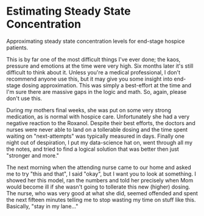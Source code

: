 # Estimating Steady State Concentration
Approximating steady state concentration levels for end-stage hospice patients.

This is by far one of the most difficult things I've ever done; the kaos, pressure and emotions at the time were very high. Six months later it's still difficult to think about it.
Unless you're a medical professional, I don't recommend anyone use this, but it may give you some insight into end-stage dosing approximation.
This was simply a best-effort at the time and I'm sure there are massive gaps in the logic and math. So, again, please don't use this.

During my mothers final weeks, she was put on some very strong medication, as is normal with hospice care. Unfortunately she had a very negative reaction to the Roxanol.
Despite their best efforts, the doctors and nurses were never able to land on a tollerable dosing and the time spent waiting on "next-attempts" was typically measured in days. 
Finally one night out of despiration, I put my data-science hat on, went through all my the notes, and tried to find a logical solution that was better then just "stronger and more."

The next morning when the attending nurse came to our home and asked me to try "this and that", I said "okay", but I want you to look at something.
I showed her this model, ran the numbers and told her precisely when Mom would become ill if she wasn't going to tollerate this new (higher) dosing.
The nurse, who was very good at what she did, seemed offended and spent the next fifteen minutes telling me to stop wasting my time on stuff like this.
Basically, "stay in my lane..."






